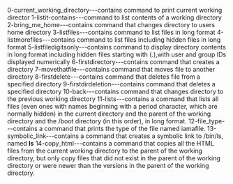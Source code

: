 0-current_working_directory---contains command to print current working director
1-listit-contains---command to list contents of a working directory
2-bring_me_home---contains command that changes directory to users home directory
3-listfiles---contains command to list files in long format
4-listmorefiles---contains command to list files including hidden files in long format
5-listfiledigitsonly---contains command to display directory contents in long format including hidden files starting with (.),with user and group IDs displayed numerically
6-firstdirectory---contains command that creates a directory
7-movethatfile---contains command that moves file to another directory
8-firstdelete---contains command that deletes file from a specified directory
9-firstdirdeletion---contains command that deletes a specified directory
10-back---contains command that changes directory to the previous working directory
11-lists---contains a command that  lists all files (even ones with names beginning with a period character, which are normally hidden) in the current directory and the parent of the working directory and the /boot directory (in this order), in long format.
12-file_type---contains a command that prints the type of the file named iamafile.
13-symbolic_link---contains a command that creates a symbolic link to /bin/ls, named __ls__
14-copy_html---contains a command that copies all the HTML files from the current working directory to the parent of the working directory, but only copy files that did not exist in the parent of the working directory or were newer than the versions in the parent of the working directory.
